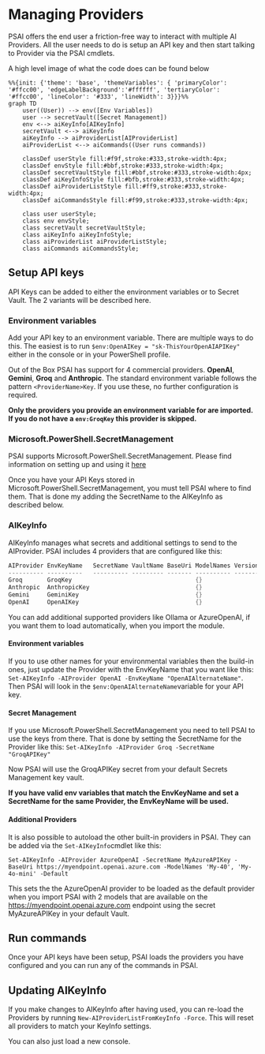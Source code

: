 # Managing Providers

PSAI offers the end user a friction-free way to interact with multiple AI Providers. All the user needs to do is setup an API key and then start talking to Provider via the PSAI cmdlets.

A high level image of what the code does can be found below

```mermaid
%%{init: {'theme': 'base', 'themeVariables': { 'primaryColor': '#ffcc00', 'edgeLabelBackground':'#ffffff', 'tertiaryColor': '#ffcc00', 'lineColor': '#333', 'lineWidth': 3}}}%%
graph TD
    user((User)) --> env([Env Variables])
    user --> secretVault([Secret Management])
    env <--> aiKeyInfo[AIKeyInfo]
    secretVault <--> aiKeyInfo
    aiKeyInfo --> aiProviderList[AIProviderList]
    aiProviderList <--> aiCommands((User runs commands))

    classDef userStyle fill:#f9f,stroke:#333,stroke-width:4px;
    classDef envStyle fill:#bbf,stroke:#333,stroke-width:4px;
    classDef secretVaultStyle fill:#bbf,stroke:#333,stroke-width:4px;
    classDef aiKeyInfoStyle fill:#bfb,stroke:#333,stroke-width:4px;
    classDef aiProviderListStyle fill:#ff9,stroke:#333,stroke-width:4px;
    classDef aiCommandsStyle fill:#f99,stroke:#333,stroke-width:4px;

    class user userStyle;
    class env envStyle;
    class secretVault secretVaultStyle;
    class aiKeyInfo aiKeyInfoStyle;
    class aiProviderList aiProviderListStyle;
    class aiCommands aiCommandsStyle;
```

## Setup API keys

API Keys can be added to either the environment variables or to Secret Vault. The 2 variants will be described here.

### Environment variables

Add your API key to an environment variable. There are multiple ways to do this. The easiest is to run `$env:OpenAIKey = "sk-ThisYourOpenAIAPIKey"` either in the console or in your PowerShell profile.

Out of the Box PSAI has support for 4 commercial providers. **OpenAI**, **Gemini**, **Groq** and **Anthropic**. The standard environment variable follows the pattern `<ProviderName>Key`. If you use these, no further configuration is required.

**Only the providers you provide an environment variable for are imported. If you do not have a `env:GroqKey` this provider is skipped.**

### Microsoft.PowerShell.SecretManagement

PSAI supports Microsoft.PowerShell.SecretManagement. Please find information on setting up and using it [here](Microsoft.PowerShell.SecretManagement)

Once you have your API Keys stored in Microsoft.PowerShell.SecretManagement, you must tell PSAI where to find them. That is done my adding the SecretName to the AIKeyInfo as described below.

### AIKeyInfo

AIKeyInfo manages what secrets and additional settings to send to the AIProvider. PSAI includes 4 providers that are configured like this:

```powershell
AIProvider EnvKeyName   SecretName VaultName BaseUri ModelNames Version Default
---------- ----------   ---------- --------- ------- ---------- ------- -------
Groq       GroqKey                                   {}                   False
Anthropic  AnthropicKey                              {}                   False
Gemini     GeminiKey                                 {}                   False
OpenAI     OpenAIKey                                 {}                   False
```

You can add additional supported providers like Ollama or AzureOpenAI, if you want them to load automatically, when you import the module.

#### Environment variables

If you to use other names for your environmental variables then the build-in ones, just update the Provider with the EnvKeyName that you want like this: `Set-AIKeyInfo -AIProvider OpenAI -EnvKeyName "OpenAIAlternateName"`. Then PSAI will look in the `$env:OpenAIAlternateName`variable for your API key.

#### Secret Management

If you use Microsoft.PowerShell.SecretManagement you need to tell PSAI to use the keys from there. That is done by setting the SecretName for the Provider like this: `Set-AIKeyInfo -AIProvider Groq -SecretName "GroqAPIKey"`

Now PSAI will use the GroqAPIKey secret from your default Secrets Management key vault.

**If you have valid env variables that match the EnvKeyName and set a SecretName for the same Provider, the EnvKeyName will be used.**

#### Additional Providers

It is also possible to autoload the other built-in providers in PSAI. They can be added via the `Set-AIKeyInfo`cmdlet like this:

`Set-AIKeyInfo -AIProvider AzureOpenAI -SecretName MyAzureAPIKey -BaseUri https://myendpoint.openai.azure.com -ModelNames 'My-40', 'My-4o-mini' -Default`

This sets the the AzureOpenAI provider to be loaded as the default provider when you import PSAI with 2 models that are available on the https://myendpoint.openai.azure.com endpoint using the secret MyAzureAPIKey in your default Vault.

## Run commands

Once your API keys have been setup, PSAI loads the providers you have configured and you can run any of the commands in PSAI.

## Updating AIKeyInfo

If you make changes to AIKeyInfo after having used, you can re-load the Providers by running `New-AIProviderListFromKeyInfo -Force`. This will reset all providers to match your KeyInfo settings.

You can also just load a new console.